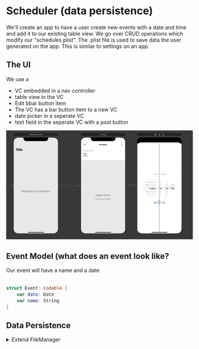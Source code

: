# Scheduler (data persistence)

We'll create an app to have a user create new events with a date and time and add it to our existing table view. We go over CRUD operations which modify our "schedules.plist". The .plist file is used to save data the user generated on the app. This is similar to settings on an app.

## The UI
We use a<br>
<ul>
  <li>VC embedded in a nav controller</li>
  <li>table view in the VC</li>
  <li>Edit bbar button item</li>
  <li>The VC has a bar button item to a new VC</li>
  <li>date picker in a seperate VC</li>
  <li>text field in the seperate VC with a post button</li>
</ul>
<img src="/Pursuit-UIKit/Unit2/scheduler/Assets/schedulerUI.png"></img>

## Event Model (what does an event look like?
Our event will have a name and a date

```swift

struct Event: Codable {
    var date: Date
    var name: String
}

```

## Data Persistence

<details>
  <summary>Extend FileManager</summary>
  
  ```swift
  
import Foundation

// here we want to include a new function for FileManager
extension FileManager {
    // we can use the file manager to grab the directory of our users document.
    
    // note that removing static func this function will force us to make an
    // instance of let fileManager = FileManager(); static creates an instance for us.
    static func getDocumentsDirectory() -> URL {
        return FileManager.default.urls(for: .documentDirectory, in: .userDomainMask)[0]
    }
    
    // this helper function appends a filename to the documents directory
    // i.e documents/yourFile.plist
    static func pathToDocumentsDirectory(with fileName: String) -> URL {
        return getDocumentsDirectory().appendingPathComponent(fileName)
    } 
}
  
  ```
</details>



